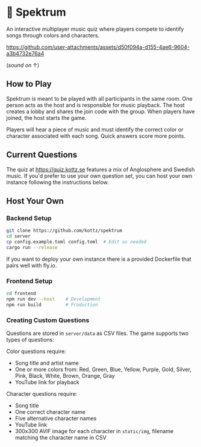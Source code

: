# 🎵 Spektrum

An interactive multiplayer music quiz where players compete to identify songs through colors and characters.

https://github.com/user-attachments/assets/d50f094a-d155-4ae6-9604-a3b4732e76a4

(*sound on* ↑)

## How to Play

Spektrum is meant to be played with all participants in the same room. One person acts as the host and is responsible for music playback. The host creates a lobby and shares the join code with the group. When players have joined, the host starts the game.

Players will hear a piece of music and must identify the correct color or character associated with each song. Quick answers score more points.

## Current Questions

The quiz at https://quiz.kottz.se features a mix of Anglosphere and Swedish music. If you'd prefer to use your own question set, you can host your own instance following the instructions below.

## Host Your Own

### Backend Setup
```bash
git clone https://github.com/kottz/spektrum
cd server
cp config.example.toml config.toml  # Edit as needed
cargo run --release
```

If you want to deploy your own instance there is a provided Dockerfile that pairs well with fly.io.

### Frontend Setup
```bash
cd frontend
npm run dev --host    # Development
npm run build         # Production
```

### Creating Custom Questions

Questions are stored in `server/data` as CSV files. The game supports two types of questions:

Color questions require:
- Song title and artist name
- One or more colors from: Red, Green, Blue, Yellow, Purple, Gold, Silver, Pink, Black, White, Brown, Orange, Gray
- YouTube link for playback

Character questions require:
- Song title
- One correct character name
- Five alternative character names
- YouTube link
- 300x300 AVIF image for each character in `static/img`, filename matching the character name in CSV
